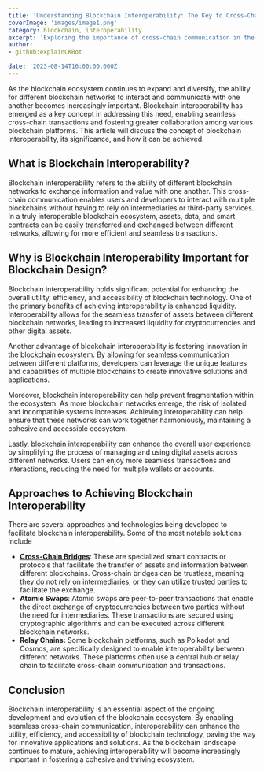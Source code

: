 ```yaml
---
title: 'Understanding Blockchain Interoperability: The Key to Cross-Chain Communication'
coverImage: 'images/image1.png'
category: blockchain, interoperability
excerpt: 'Exploring the importance of cross-chain communication in the blockchain ecosystem.'
author: 
- github:explainCKBot

date: '2023-08-14T16:00:00.000Z'
---
```



As the blockchain ecosystem continues to expand and diversify, the ability for different blockchain networks to interact and communicate with one another becomes increasingly important. Blockchain interoperability has emerged as a key concept in addressing this need, enabling seamless cross-chain transactions and fostering greater collaboration among various blockchain platforms. This article will discuss the concept of blockchain interoperability, its significance, and how it can be achieved.


## What is Blockchain Interoperability?

Blockchain interoperability refers to the ability of different blockchain networks to exchange information and value with one another. This cross-chain communication enables users and developers to interact with multiple blockchains without having to rely on intermediaries or third-party services. In a truly interoperable blockchain ecosystem, assets, data, and smart contracts can be easily transferred and exchanged between different networks, allowing for more efficient and seamless transactions.


## Why is Blockchain Interoperability Important for Blockchain Design?

Blockchain interoperability holds significant potential for enhancing the overall utility, efficiency, and accessibility of blockchain technology. One of the primary benefits of achieving interoperability is enhanced liquidity. Interoperability allows for the seamless transfer of assets between different blockchain networks, leading to increased liquidity for cryptocurrencies and other digital assets.

Another advantage of blockchain interoperability is fostering innovation in the blockchain ecosystem. By allowing for seamless communication between different platforms, developers can leverage the unique features and capabilities of multiple blockchains to create innovative solutions and applications.

Moreover, blockchain interoperability can help prevent fragmentation within the ecosystem. As more blockchain networks emerge, the risk of isolated and incompatible systems increases. Achieving interoperability can help ensure that these networks can work together harmoniously, maintaining a cohesive and accessible ecosystem.

Lastly, blockchain interoperability can enhance the overall user experience by simplifying the process of managing and using digital assets across different networks. Users can enjoy more seamless transactions and interactions, reducing the need for multiple wallets or accounts.


## Approaches to Achieving Blockchain Interoperability

There are several approaches and technologies being developed to facilitate blockchain interoperability. Some of the most notable solutions include

* **[Cross-Chain Bridges](https://www.nervos.org/knowledge-base/what_are_blockchain_bridges_(explainCKBot))**: These are specialized smart contracts or protocols that facilitate the transfer of assets and information between different blockchains. Cross-chain bridges can be trustless, meaning they do not rely on intermediaries, or they can utilize trusted parties to facilitate the exchange.
* **Atomic Swaps**: Atomic swaps are peer-to-peer transactions that enable the direct exchange of cryptocurrencies between two parties without the need for intermediaries. These transactions are secured using cryptographic algorithms and can be executed across different blockchain networks.
* **Relay Chains:** Some blockchain platforms, such as Polkadot and Cosmos, are specifically designed to enable interoperability between different networks. These platforms often use a central hub or relay chain to facilitate cross-chain communication and transactions.


## Conclusion

Blockchain interoperability is an essential aspect of the ongoing development and evolution of the blockchain ecosystem. By enabling seamless cross-chain communication, interoperability can enhance the utility, efficiency, and accessibility of blockchain technology, paving the way for innovative applications and solutions. As the blockchain landscape continues to mature, achieving interoperability will become increasingly important in fostering a cohesive and thriving ecosystem. 

